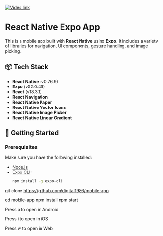 [![Video link](https://www.ingeniumweb.com/in/images/how-to-create-a-mobile-app-interface-design/4916.png)](https://youtu.be/okodJW8DCiI)


# React Native Expo App

This is a mobile app built with **React Native** using **Expo**. It includes a variety of libraries for navigation, UI components, gesture handling, and image picking.

## 📦 Tech Stack

- **React Native** (v0.76.9)
- **Expo** (v52.0.46)
- **React** (v18.3.1)
- **React Navigation**
- **React Native Paper**
- **React Native Vector Icons**
- **React Native Image Picker**
- **React Native Linear Gradient**

## 🚀 Getting Started

### Prerequisites

Make sure you have the following installed:

- [Node.js](https://nodejs.org/)
- [Expo CLI](https://docs.expo.dev/get-started/installation/):  
  ```bash
  npm install -g expo-cli

git clone https://github.com/digital1986/mobile-app

cd mobile-app
npm install
npm start

Press a to open in Android

Press i to open in iOS

Press w to open in Web

